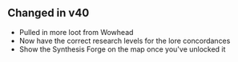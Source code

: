 ## Changed in v40

* Pulled in more loot from Wowhead
* Now have the correct research levels for the lore concordances
* Show the Synthesis Forge on the map once you've unlocked it

